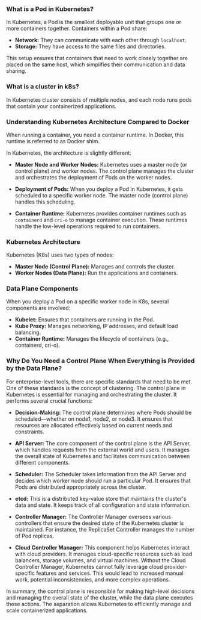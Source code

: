 ### What is a Pod in Kubernetes?

In Kubernetes, a Pod is the smallest deployable unit that groups one or more containers together. Containers within a Pod share:

- **Network:** They can communicate with each other through `localhost`.
- **Storage:** They have access to the same files and directories.

This setup ensures that containers that need to work closely together are placed on the same host, which simplifies their communication and data sharing.

### What is a cluster in k8s?
 In Kubernetes cluster consists of multiple nodes, and each node runs pods that contain your containerized applications.

### Understanding Kubernetes Architecture Compared to Docker

When running a container, you need a container runtime. In Docker, this runtime is referred to as Docker shim.

In Kubernetes, the architecture is slightly different:

- **Master Node and Worker Nodes:** Kubernetes uses a master node (or control plane) and worker nodes. The control plane manages the cluster and orchestrates the deployment of Pods on the worker nodes.

- **Deployment of Pods:** When you deploy a Pod in Kubernetes, it gets scheduled to a specific worker node. The master node (control plane) handles this scheduling.

- **Container Runtime:** Kubernetes provides container runtimes such as `containerd` and `cri-o` to manage container execution. These runtimes handle the low-level operations required to run containers.

### Kubernetes Architecture

Kubernetes (K8s) uses two types of nodes:

- **Master Node (Control Plane):** Manages and controls the cluster.
- **Worker Nodes (Data Plane):** Run the applications and containers.

### Data Plane Components

When you deploy a Pod on a specific worker node in K8s, several components are involved:

- **Kubelet:** Ensures that containers are running in the Pod.
- **Kube Proxy:** Manages networking, IP addresses, and default load balancing.
- **Container Runtime:** Manages the lifecycle of containers (e.g., containerd, cri-o).


### Why Do You Need a Control Plane When Everything is Provided by the Data Plane?

For enterprise-level tools, there are specific standards that need to be met. One of these standards is the concept of clustering. The control plane in Kubernetes is essential for managing and orchestrating the cluster. It performs several crucial functions:

- **Decision-Making:** The control plane determines where Pods should be scheduled—whether on node1, node2, or node3. It ensures that resources are allocated effectively based on current needs and constraints.

- **API Server:** The core component of the control plane is the API Server, which handles requests from the external world and users. It manages the overall state of Kubernetes and facilitates communication between different components.

- **Scheduler:** The Scheduler takes information from the API Server and decides which worker node should run a particular Pod. It ensures that Pods are distributed appropriately across the cluster.

- **etcd:** This is a distributed key-value store that maintains the cluster's data and state. It keeps track of all configuration and state information.

- **Controller Manager:** The Controller Manager oversees various controllers that ensure the desired state of the Kubernetes cluster is maintained. For instance, the ReplicaSet Controller manages the number of Pod replicas.

- **Cloud Controller Manager:** This component helps Kubernetes interact with cloud providers. It manages cloud-specific resources such as load balancers, storage volumes, and virtual machines. Without the Cloud Controller Manager, Kubernetes cannot fully leverage cloud provider-specific features and services. This would lead to increased manual work, potential inconsistencies, and more complex operations.

In summary, the control plane is responsible for making high-level decisions and managing the overall state of the cluster, while the data plane executes these actions. The separation allows Kubernetes to efficiently manage and scale containerized applications.

